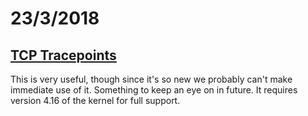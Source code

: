 # 23/3/2018

## [TCP Tracepoints](https://news.ycombinator.com/item?id=16651426)

This is very useful, though since it's so new we probably can't make immediate use of it. Something to keep an eye on in future. It requires version 4.16 of the kernel for full support.
